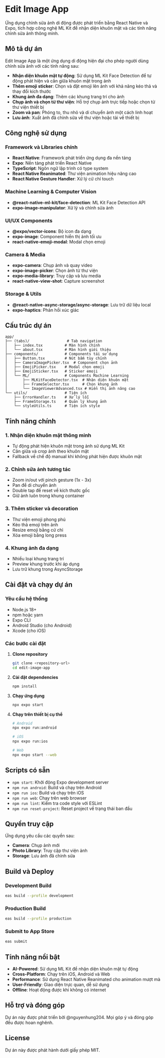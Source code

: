 # Edit Image App

Ứng dụng chỉnh sửa ảnh di động được phát triển bằng React Native và Expo, tích hợp công nghệ ML Kit để nhận diện khuôn mặt và các tính năng chỉnh sửa ảnh thông minh.

## Mô tả dự án

Edit Image App là một ứng dụng di động hiện đại cho phép người dùng chỉnh sửa ảnh với các tính năng sau:

- **Nhận diện khuôn mặt tự động**: Sử dụng ML Kit Face Detection để tự động phát hiện và căn giữa khuôn mặt trong ảnh
- **Thêm emoji sticker**: Chọn và đặt emoji lên ảnh với khả năng kéo thả và thay đổi kích thước
- **Khung ảnh đa dạng**: Thêm các khung trang trí cho ảnh
- **Chụp ảnh và chọn từ thư viện**: Hỗ trợ chụp ảnh trực tiếp hoặc chọn từ thư viện thiết bị
- **Zoom và pan**: Phóng to, thu nhỏ và di chuyển ảnh một cách linh hoạt
- **Lưu ảnh**: Xuất ảnh đã chỉnh sửa về thư viện hoặc tải về thiết bị

## Công nghệ sử dụng

### Framework và Libraries chính
- **React Native**: Framework phát triển ứng dụng đa nền tảng
- **Expo**: Nền tảng phát triển React Native
- **TypeScript**: Ngôn ngữ lập trình có type system
- **React Native Reanimated**: Thư viện animation hiệu năng cao
- **React Native Gesture Handler**: Xử lý cử chỉ touch

### Machine Learning & Computer Vision
- **@react-native-ml-kit/face-detection**: ML Kit Face Detection API
- **expo-image-manipulator**: Xử lý và chỉnh sửa ảnh

### UI/UX Components
- **@expo/vector-icons**: Bộ icon đa dạng
- **expo-image**: Component hiển thị ảnh tối ưu
- **react-native-emoji-modal**: Modal chọn emoji

### Camera & Media
- **expo-camera**: Chụp ảnh và quay video
- **expo-image-picker**: Chọn ảnh từ thư viện
- **expo-media-library**: Truy cập và lưu media
- **react-native-view-shot**: Capture screenshot

### Storage & Utils
- **@react-native-async-storage/async-storage**: Lưu trữ dữ liệu local
- **expo-haptics**: Phản hồi xúc giác

## Cấu trúc dự án

```
app/
├── (tabs)/                 # Tab navigation
│   ├── index.tsx          # Màn hình chính
│   └── about.tsx          # Màn hình giới thiệu
├── components/            # Components tái sử dụng
│   ├── Button.tsx         # Nút bấm tùy chỉnh
│   ├── CameraImagePicker.tsx  # Component chọn ảnh
│   ├── EmojiPicker.tsx    # Modal chọn emoji
│   ├── EmojiSticker.tsx   # Sticker emoji
│   └── ML/                # Components Machine Learning
│       ├── MLKitFaceDetector.tsx  # Nhận diện khuôn mặt
│       ├── FrameSelector.tsx      # Chọn khung ảnh
│       └── ImageViewerAdvanced.tsx # Hiển thị ảnh nâng cao
└── utils/                 # Tiện ích
    ├── ErrorHandler.ts    # Xử lý lỗi
    ├── FrameStorage.ts    # Quản lý khung ảnh
    └── styleUtils.ts      # Tiện ích style
```

## Tính năng chính

### 1. Nhận diện khuôn mặt thông minh
- Tự động phát hiện khuôn mặt trong ảnh sử dụng ML Kit
- Căn giữa và crop ảnh theo khuôn mặt
- Fallback về chế độ manual khi không phát hiện được khuôn mặt

### 2. Chỉnh sửa ảnh tương tác
- Zoom in/out với pinch gesture (1x - 3x)
- Pan để di chuyển ảnh
- Double tap để reset về kích thước gốc
- Giữ ảnh luôn trong khung container

### 3. Thêm sticker và decoration
- Thư viện emoji phong phú
- Kéo thả emoji trên ảnh
- Resize emoji bằng cử chỉ
- Xóa emoji bằng long press

### 4. Khung ảnh đa dạng
- Nhiều loại khung trang trí
- Preview khung trước khi áp dụng
- Lưu trữ khung trong AsyncStorage

## Cài đặt và chạy dự án

### Yêu cầu hệ thống
- Node.js 18+
- npm hoặc yarn
- Expo CLI
- Android Studio (cho Android)
- Xcode (cho iOS)

### Các bước cài đặt

1. **Clone repository**
   ```bash
   git clone <repository-url>
   cd edit-image-app
   ```

2. **Cài đặt dependencies**
   ```bash
   npm install
   ```

3. **Chạy ứng dụng**
   ```bash
   npx expo start
   ```

4. **Chạy trên thiết bị cụ thể**
   ```bash
   # Android
   npx expo run:android
   
   # iOS
   npx expo run:ios
   
   # Web
   npx expo start --web
   ```

## Scripts có sẵn

- `npm start`: Khởi động Expo development server
- `npm run android`: Build và chạy trên Android
- `npm run ios`: Build và chạy trên iOS
- `npm run web`: Chạy trên web browser
- `npm run lint`: Kiểm tra code style với ESLint
- `npm run reset-project`: Reset project về trạng thái ban đầu

## Quyền truy cập

Ứng dụng yêu cầu các quyền sau:
- **Camera**: Chụp ảnh mới
- **Photo Library**: Truy cập thư viện ảnh
- **Storage**: Lưu ảnh đã chỉnh sửa

## Build và Deploy

### Development Build
```bash
eas build --profile development
```

### Production Build
```bash
eas build --profile production
```

### Submit to App Store
```bash
eas submit
```

## Tính năng nổi bật

- **AI-Powered**: Sử dụng ML Kit để nhận diện khuôn mặt tự động
- **Cross-Platform**: Chạy trên iOS, Android và Web
- **Performance**: Sử dụng React Native Reanimated cho animation mượt mà
- **User-Friendly**: Giao diện trực quan, dễ sử dụng
- **Offline**: Hoạt động được khi không có internet

## Hỗ trợ và đóng góp

Dự án này được phát triển bởi @nguyenhung204. Mọi góp ý và đóng góp đều được hoan nghênh.

## License

Dự án này được phát hành dưới giấy phép MIT.
